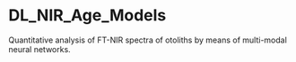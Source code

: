 # DL_NIR_Age_Models
Quantitative analysis of FT-NIR spectra of otoliths by means of multi-modal neural networks.
